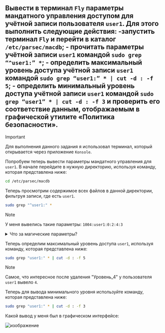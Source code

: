 ## Вывести в терминал `Fly` параметры мандатного управления доступом для учётной записи пользователя `user1`. Для этого выполнить следующие действия: -запустить терминал `Fly` и перейти в каталог `/etc/parsec/macdb`; - прочитать параметры учётной записи `user1` командой `sudo grep “^user1:” *`; - определить максимальный уровень доступа учётной записи `user1` командой `sudo grep “user1:” * | cut -d : -f 5`; - определить минимальный уровень доступа учётной записи `user1` командой `sudo grep “user1” * | cut -d : -f 3` и проверить его соответствие данным, отображаемым в графической утилите «Политика безопасности».

> [!IMPORTANT]
> Для выполнения данного задания я использовал терминал, который открывается через приложение `Konsole`.

Попробуем теперь вывести параметры мандатного управления для `user1`. В начале перейдите в нужную директорию, используя команду, которая представлена ниже:

```bash
cd /etc/parsec/macdb
```

Теперь просмотрим содержимое всех файлов в данной директории, фильтруя записи, где есть `user1`. 

```bash
sudo grep "^user1:" *
```

> [!NOTE]
> У меня вывелись такие параметры: `1004:user1:0:2:4:3`

<details>
  <summary>Что за магические параметры? </summary>
  
  Запись `1004:user1:0:2:4:3` представляет собой параметры учетной записи пользователя `user1`, которые могут быть связаны с мандатным управлением доступом (`MAC`) или другими системами управления доступом. Давайте разберем каждую часть этой записи:
  - `1004`: Это, скорее всего, `UID` (идентификатор пользователя) для `user1`. `UID` — это уникальный числовой идентификатор, который используется системой для идентификации пользователя.
  - `user1`: Это имя учетной записи пользователя.
  - `0`: Это может быть минимальный уровень доступа (или привилегий) для пользователя. В контексте мандатного управления доступом это может означать, что пользователь имеет доступ к объектам с минимальным уровнем безопасности `0`.
  - `2`: Это может быть максимальный уровень доступа для пользователя. В контексте мандатного управления доступом это может означать, что пользователь может получать доступ к объектам с максимальным уровнем безопасности `2`.
  - `4`: Это может быть уровень доступа к объектам, которые пользователь может создавать или изменять. В некоторых системах это может быть уровень, который указывает на дополнительные права или ограничения.
  - `3`: Это может быть дополнительный параметр, который может указывать на другие настройки или права доступа, специфичные для вашей системы.
</details>

Теперь определим максимальный уровень доступа `user1`, используя команду, которая представлена ниже:

```bash
sudo grep "user1:" * | cut -d : -f 5
```

> [!NOTE]
> Самое, что интересное после удаления "Уровень_4" у пользователя `user1` вывело `4`.

Теперь для вывода минимального уровня используйте команду, которая представлена ниже:

```bash
sudo grep "user1:" * | cut -d : -f 3
```

Какой вывод у меня был в графическом интерфейсе:

![изображение](https://github.com/user-attachments/assets/d72fc160-9a28-4818-82ac-5e4bb608ac2a)
